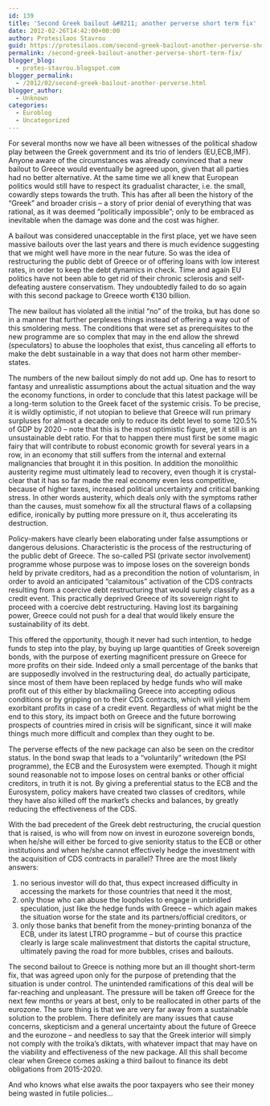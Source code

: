```yaml
---
id: 139
title: 'Second Greek bailout &#8211; another perverse short term fix'
date: 2012-02-26T14:42:00+00:00
author: Protesilaos Stavrou
guid: https://protesilaos.com/second-greek-bailout-another-perverse-short-term-fix/
permalink: /second-greek-bailout-another-perverse-short-term-fix/
blogger_blog:
  - protes-stavrou.blogspot.com
blogger_permalink:
  - /2012/02/second-greek-bailout-another-perverse.html
blogger_author:
  - Unknown
categories:
  - Euroblog
  - Uncategorized
---
```

For several months now we have all been witnesses of the political shadow play between the Greek government and its trio of lenders (EU,ECB,IMF). Anyone aware of the circumstances was already convinced that a new bailout to Greece would eventually be agreed upon, given that all parties had no better alternative. At the same time we all knew that European politics would still have to respect its gradualist character, i.e. the small, cowardly steps towards the truth. This has after all been the history of the &#8220;Greek&#8221; and broader crisis &#8211; a story of prior denial of everything that was rational, as it was deemed &#8220;politically impossible&#8221;; only to be embraced as inevitable when the damage was done and the cost was higher.

A bailout was considered unacceptable in the first place, yet we have seen massive bailouts over the last years and there is much evidence suggesting that we might well have more in the near future. So was the idea of restructuring the public debt of Greece or of offering loans with low interest rates, in order to keep the debt dynamics in check. Time and again EU politics have not been able to get rid of their chronic sclerosis and self-defeating austere conservatism. They undoubtedly failed to do so again with this second package to Greece worth €130 billion.

The new bailout has violated all the initial &#8220;no&#8221; of the troika, but has done so in a manner that further perplexes things instead of offering a way out of this smoldering mess. The conditions that were set as prerequisites to the new programme are so complex that may in the end allow the shrewd (speculators) to abuse the loopholes that exist, thus canceling all efforts to make the debt sustainable in a way that does not harm other member-states. 

The numbers of the new bailout simply do not add up. One has to resort to fantasy and unrealistic assumptions about the actual situation and the way the economy functions, in order to conclude that this latest package will be a long-term solution to the Greek facet of the systemic crisis. To be precise, it is wildly optimistic, if not utopian to believe that Greece will run primary surpluses for almost a decade only to reduce its debt level to some 120.5% of GDP by 2020 &#8211; note that this is the most optimistic figure, yet it still is an unsustainable debt ratio. For that to happen there must first be some magic fairy that will contribute to robust economic growth for several years in a row, in an economy that still suffers from the internal and external malignancies that brought it in this position. In addition the monolithic austerity regime must ultimately lead to recovery, even though it is crystal-clear that it has so far made the real economy even less competitive, because of higher taxes, increased political uncertainty and critical banking stress. In other words austerity, which deals only with the symptoms rather than the causes, must somehow fix all the structural flaws of a collapsing edifice, ironically by putting more pressure on it, thus accelerating its destruction.

Policy-makers have clearly been elaborating under false assumptions or dangerous delusions. Characteristic is the process of the restructuring of the public debt of Greece. The so-called PSI (private sector involvement) programme whose purpose was to impose loses on the sovereign bonds held by private creditors, had as a precondition the notion of voluntarism, in order to avoid an anticipated &#8220;calamitous&#8221; activation of the CDS contracts resulting from a coercive debt restructuring that would surely classify as a credit event. This practically deprived Greece of its sovereign right to proceed with a coercive debt restructuring. Having lost its bargaining power, Greece could not push for a deal that would likely ensure the sustainability of its debt. 

This offered the opportunity, though it never had such intention, to hedge funds to step into the play, by buying up large quantities of Greek sovereign bonds, with the purpose of exerting magnificent pressure on Greece for more profits on their side. Indeed only a small percentage of the banks that are supposedly involved in the restructuring deal, do actually participate, since most of them have been replaced by hedge funds who will make profit out of this either by blackmailing Greece into accepting odious conditions or by gripping on to their CDS contracts, which will yield them exorbitant profits in case of a credit event. Regardless of what might be the end to this story, its impact both on Greece and the future borrowing prospects of countries mired in crisis will be significant, since it will make things much more difficult and complex than they ought to be.

The perverse effects of the new package can also be seen on the creditor status. In the bond swap that leads to a &#8220;voluntarily&#8221; writedown (the PSI programme), the ECB and the Eurosystem were exempted. Though it might sound reasonable not to impose loses on central banks or other official creditors, in truth it is not. By giving a preferential status to the ECB and the Eurosystem, policy makers have created two classes of creditors, while they have also killed off the market&#8217;s checks and balances, by greatly reducing the effectiveness of the CDS. 

With the bad precedent of the Greek debt restructuring, the crucial question that is raised, is who will from now on invest in eurozone sovereign bonds, when he/she will either be forced to give seniority status to the ECB or other institutions and when he/she cannot effectively hedge the investment with the acquisition of CDS contracts in parallel? Three are the most likely answers: 

  1. no serious investor will do that, thus expect increased difficulty in accessing the markets for those countries that need it the most,
  2. only those who can abuse the loopholes to engage in unbridled speculation, just like the hedge funds with Greece &#8211; which again makes the situation worse for the state and its partners/official creditors, or 
  3. only those banks that benefit from the money-printing bonanza of the ECB, under its latest LTRO programme &#8211; but of course this practice clearly is large scale malinvestment that distorts the capital structure, ultimately paving the road for more bubbles, crises and bailouts.

The second bailout to Greece is nothing more but an ill thought short-term fix, that was agreed upon only for the purpose of pretending that the situation is under control. The unintended ramifications of this deal will be far-reaching and unpleasant. The pressure will be taken off Greece for the next few months or years at best, only to be reallocated in other parts of the eurozone. The sure thing is that we are very far away from a sustainable solution to the problem. There definitely are many issues that cause concerns, skepticism and a general uncertainty about the future of Greece and the eurozone &#8211; and needless to say that the Greek interior will simply not comply with the troika&#8217;s diktats, with whatever impact that may have on the viability and effectiveness of the new package. All this shall become clear when Greece comes asking a third bailout to finance its debt obligations from 2015-2020. 

And who knows what else awaits the poor taxpayers who see their money being wasted in futile policies&#8230;